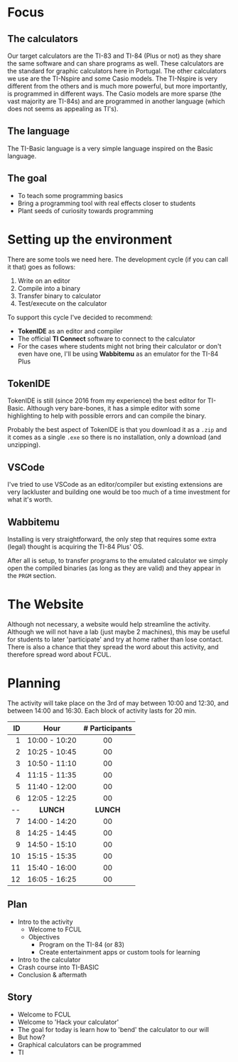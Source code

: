 # Focus
## The calculators
Our target calculators are the TI-83 and TI-84 (Plus or not) as they share the same software and 
    can share programs as well. These calculators are the standard for graphic calculators here in
    Portugal. The other calculators we use are the TI-Nspire and some Casio models. The TI-Nspire 
    is very different from the others and is much more powerful, but more importantly, is 
    programmed in different ways. The Casio models are more sparse (the vast majority are TI-84s)
    and are programmed in another language (which does not seems as appealing as TI's).

## The language
The TI-Basic language is a very simple language inspired on the Basic language.

## The goal
- To teach some programming basics
- Bring a programming tool with real effects closer to students
- Plant seeds of curiosity towards programming


# Setting up the environment
There are some tools we need here. The development cycle (if you can call it that) goes as follows:
1. Write on an editor
2. Compile into a binary
3. Transfer binary to calculator
4. Test/execute on the calculator

To support this cycle I've decided to recommend:
- **TokenIDE** as an editor and compiler
- The official **TI Connect** software to connect to the calculator
- For the cases where students might not bring their calculator or don't even have one, I'll be 
    using **Wabbitemu** as an emulator for the TI-84 Plus

## TokenIDE
TokenIDE is still (since 2016 from my experience) the best editor for TI-Basic. Although very 
    bare-bones, it has a simple editor with some highlighting to help with possible errors and
    can compile the binary.

Probably the best aspect of TokenIDE is that you download it as a `.zip` and it comes as a 
    single `.exe` so there is no installation, only a download (and unzipping).

## VSCode
I've tried to use VSCode as an editor/compiler but existing extensions are very lackluster and 
    building one would be too much of a time investment for what it's worth.

## Wabbitemu
Installing is very straightforward, the only step that requires some extra (legal) thought is 
    acquiring the TI-84 Plus' OS.

After all is setup, to transfer programs to the emulated calculator we simply open the compiled
    binaries (as long as they are valid) and they appear in the `PRGM` section.

# The Website
Although not necessary, a website would help streamline the activity.
Although we will not have a lab (just maybe 2 machines), this may be useful for students to later
    'participate' and try at home rather than lose contact. There is also a chance that they spread
    the word about this activity, and therefore spread word about FCUL.

# Planning
The activity will take place on the 3rd of may between 10:00 and 12:30, and between 14:00 and 16:30.
Each block of activity lasts for 20 min.

| ID |     Hour      | # Participants |
| -: | :-----------: | :------------: |
|  1 | 10:00 - 10:20 |       00       |
|  2 | 10:25 - 10:45 |       00       |
|  3 | 10:50 - 11:10 |       00       |
|  4 | 11:15 - 11:35 |       00       |
|  5 | 11:40 - 12:00 |       00       |
|  6 | 12:05 - 12:25 |       00       |
| -- |   **LUNCH**   |   **LUNCH**    |
|  7 | 14:00 - 14:20 |       00       |
|  8 | 14:25 - 14:45 |       00       |
|  9 | 14:50 - 15:10 |       00       |
| 10 | 15:15 - 15:35 |       00       |
| 11 | 15:40 - 16:00 |       00       |
| 12 | 16:05 - 16:25 |       00       |

## Plan

- Intro to the activity
    - Welcome to FCUL
    - Objectives
        - Program on the TI-84 (or 83)
        - Create entertainment apps or custom tools for learning
- Intro to the calculator
- Crash course into TI-BASIC
- Conclusion & aftermath

## Story

- Welcome to FCUL
- Welcome to 'Hack your calculator'
- The goal for today is learn how to 'bend' the calculator to our will
- But how?
- Graphical calculators can be programmed
- TI